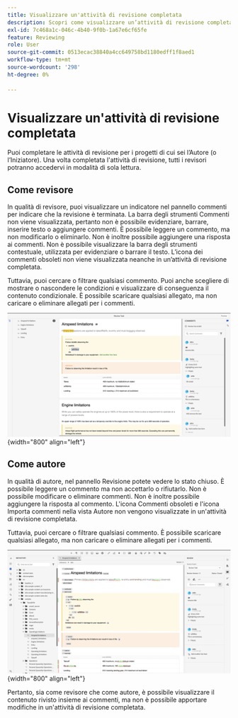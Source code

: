 ```yaml
---
title: Visualizzare un'attività di revisione completata
description: Scopri come visualizzare un’attività di revisione completata come revisore o autore nelle guide AEM.
exl-id: 7c468a1c-046c-4b40-9f0b-1a67e6cf65fe
feature: Reviewing
role: User
source-git-commit: 0513ecac38840a4cc649758bd1180edff1f8aed1
workflow-type: tm+mt
source-wordcount: '298'
ht-degree: 0%

---
```


# Visualizzare un&#39;attività di revisione completata

Puoi completare le attività di revisione per i progetti di cui sei l’Autore (o l’Iniziatore). Una volta completata l&#39;attività di revisione, tutti i revisori potranno accedervi in modalità di sola lettura.

## Come revisore

In qualità di revisore, puoi visualizzare un indicatore nel pannello commenti per indicare che la revisione è terminata. La barra degli strumenti Commenti non viene visualizzata, pertanto non è possibile evidenziare, barrare, inserire testo o aggiungere commenti. È possibile leggere un commento, ma non modificarlo o eliminarlo. Non è inoltre possibile aggiungere una risposta ai commenti. Non è possibile visualizzare la barra degli strumenti contestuale, utilizzata per evidenziare o barrare il testo. L’icona dei commenti obsoleti non viene visualizzata neanche in un’attività di revisione completata.

Tuttavia, puoi cercare o filtrare qualsiasi commento. Puoi anche scegliere di mostrare o nascondere le condizioni e visualizzare di conseguenza il contenuto condizionale. È possibile scaricare qualsiasi allegato, ma non caricare o eliminare allegati per i commenti.

![](images/complete-task-reviewer.png){width="800" align="left"}


## Come autore

In qualità di autore, nel pannello Revisione potete vedere lo stato chiuso. È possibile leggere un commento ma non accettarlo o rifiutarlo. Non è possibile modificare o eliminare commenti. Non è inoltre possibile aggiungere la risposta al commento. L&#39;icona Commenti obsoleti e l&#39;icona Importa commenti nella vista Autore non vengono visualizzate in un&#39;attività di revisione completata.

Tuttavia, puoi cercare o filtrare qualsiasi commento. È possibile scaricare qualsiasi allegato, ma non caricare o eliminare allegati per i commenti.

![](images/completed-task-author.png){width="800" align="left"}

Pertanto, sia come revisore che come autore, è possibile visualizzare il contenuto rivisto insieme ai commenti, ma non è possibile apportare modifiche in un&#39;attività di revisione completata.
